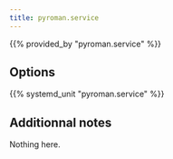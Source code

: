 ```yaml
---
title: pyroman.service
---
```


{{% provided_by "pyroman.service" %}}

## Options

{{% systemd_unit "pyroman.service" %}}

## Additionnal notes

Nothing here.